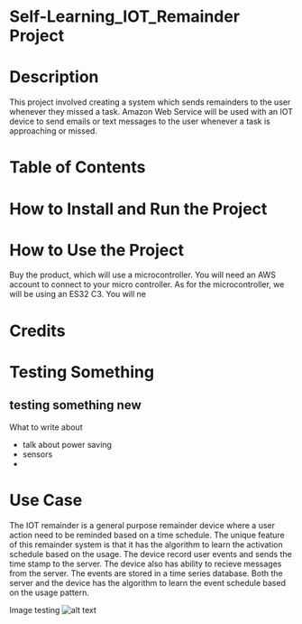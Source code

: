# Self-Learning_IOT_Remainder Project

# Description
This project involved creating a system which sends remainders to the user whenever 
they missed a task. Amazon Web Service will be used with an IOT device to send emails or text messages to the user whenever a task is approaching or missed.   

# Table of Contents

# How to Install and Run the Project

# How to Use the Project
Buy the product, which will use a microcontroller. You will need an AWS account to connect to your micro controller. As for the microcontroller, we will be using an ES32 C3. You will ne

# Credits

# Testing Something
## testing something new

What to write about
- talk about power saving
- sensors
- 

# Use Case
The IOT remainder is a general purpose remainder device where a user action need to be reminded based on a time schedule. The unique feature of this remainder system is that it has the algorithm to learn the activation schedule based on the usage.
The device record user events and sends the time stamp to the server. The device also has ability to recieve messages from the server.  The events are stored in a time series database. Both the server and the device has the algorithm to learn the event schedule based on the usage pattern. 

Image testing
![alt text](<Screenshot 2024-03-27 at 7.11.48 PM.png>)